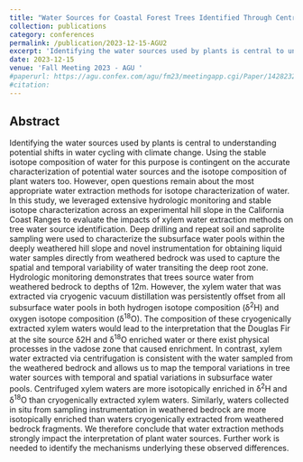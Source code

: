 ```yaml
---
title: "Water Sources for Coastal Forest Trees Identified Through Centrifugation of Xylem Water from Sapwood Cores but not Cryogenic Vacuum Distillation"
collection: publications
category: conferences
permalink: /publication/2023-12-15-AGU2
excerpt: 'Identifying the water sources used by plants is central to understanding potential shifts in water cycling with climate change. Using the stable isotope composition of water for this purpose is contingent on the accurate characterization of potential water sources and the isotope composition of plant waters too. However, open questions remain about the most appropriate water extraction methods for isotope characterization of water. In this study, we leveraged extensive hydrologic monitoring and stable isotope characterization across an experimental hill slope in the California Coast Ranges to evaluate the impacts of xylem water extraction methods on tree water source identification...'
date: 2023-12-15
venue: 'Fall Meeting 2023 - AGU '
#paperurl: https://agu.confex.com/agu/fm23/meetingapp.cgi/Paper/1428232
#citation: 
---
```


Abstract
---

Identifying the water sources used by plants is central to understanding potential shifts in water cycling with climate change. Using the stable isotope composition of water for this purpose is contingent on the accurate characterization of potential water sources and the isotope composition of plant waters too. However, open questions remain about the most appropriate water extraction methods for isotope characterization of water. In this study, we leveraged extensive hydrologic monitoring and stable isotope characterization across an experimental hill slope in the California Coast Ranges to evaluate the impacts of xylem water extraction methods on tree water source identification. Deep drilling and repeat soil and saprolite sampling were used to characterize the subsurface water pools within the deeply weathered hill slope and novel instrumentation for obtaining liquid water samples directly from weathered bedrock was used to capture the spatial and temporal variability of water transiting the deep root zone. Hydrologic monitoring demonstrates that trees source water from weathered bedrock to depths of 12m. However, the xylem water that was extracted via cryogenic vacuum distillation was persistently offset from all subsurface water pools in both hydrogen isotope composition (δ<sup>2</sup>H) and oxygen isotope composition (δ<sup>18</sup>O). The composition of these cryogenically extracted xylem waters would lead to the interpretation that the Douglas Fir at the site source δ2H and δ<sup>18</sup>O enriched water or there exist physical processes in the vadose zone that caused enrichment. In contrast, xylem water extracted via centrifugation is consistent with the water sampled from the weathered bedrock and allows us to map the temporal variations in tree water sources with temporal and spatial variations in subsurface water pools. Centrifuged xylem waters are more isotopically enriched in δ<sup>2</sup>H and δ<sup>18</sup>O than cryogenically extracted xylem waters. Similarly, waters collected in situ from sampling instrumentation in weathered bedrock are more isotopically enriched than waters cryogenically extracted from weathered bedrock fragments. We therefore conclude that water extraction methods strongly impact the interpretation of plant water sources. Further work is needed to identify the mechanisms underlying these observed differences.
